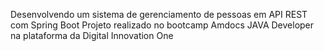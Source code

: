 Desenvolvendo um sistema de gerenciamento de pessoas em API REST com Spring Boot
Projeto realizado no bootcamp Amdocs JAVA Developer na plataforma da Digital Innovation One
